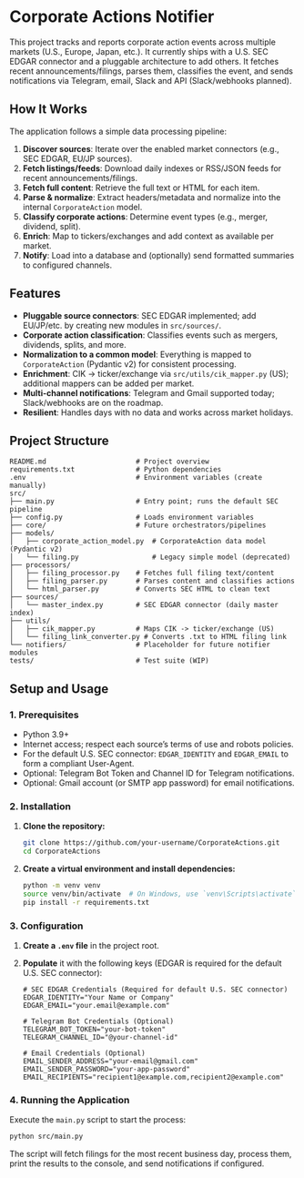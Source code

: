 # Corporate Actions Notifier

This project tracks and reports corporate action events across multiple markets (U.S., Europe, Japan, etc.). It currently ships with a U.S. SEC EDGAR connector and a pluggable architecture to add others. It fetches recent announcements/filings, parses them, classifies the event, and sends notifications via Telegram, email, Slack and API (Slack/webhooks planned).

## How It Works

The application follows a simple data processing pipeline:

1.  **Discover sources**: Iterate over the enabled market connectors (e.g., SEC EDGAR, EU/JP sources).
2.  **Fetch listings/feeds**: Download daily indexes or RSS/JSON feeds for recent announcements/filings.
3.  **Fetch full content**: Retrieve the full text or HTML for each item.
4.  **Parse & normalize**: Extract headers/metadata and normalize into the internal `CorporateAction` model.
5.  **Classify corporate actions**: Determine event types (e.g., merger, dividend, split).
6.  **Enrich**: Map to tickers/exchanges and add context as available per market.
7.  **Notify**: Load into a database and (optionally) send formatted summaries to configured channels.

## Features

- **Pluggable source connectors**: SEC EDGAR implemented; add EU/JP/etc. by creating new modules in `src/sources/`.
- **Corporate action classification**: Classifies events such as mergers, dividends, splits, and more.
- **Normalization to a common model**: Everything is mapped to `CorporateAction` (Pydantic v2) for consistent processing.
- **Enrichment**: CIK → ticker/exchange via `src/utils/cik_mapper.py` (US); additional mappers can be added per market.
- **Multi-channel notifications**: Telegram and Gmail supported today; Slack/webhooks are on the roadmap.
- **Resilient**: Handles days with no data and works across market holidays.

## Project Structure

```
README.md                      # Project overview
requirements.txt               # Python dependencies
.env                           # Environment variables (create manually)
src/
├── main.py                    # Entry point; runs the default SEC pipeline
├── config.py                  # Loads environment variables
├── core/                      # Future orchestrators/pipelines
├── models/
│   ├── corporate_action_model.py  # CorporateAction data model (Pydantic v2)
│   └── filing.py                  # Legacy simple model (deprecated)
├── processors/
│   ├── filing_processor.py    # Fetches full filing text/content
│   ├── filing_parser.py       # Parses content and classifies actions
│   └── html_parser.py         # Converts SEC HTML to clean text
├── sources/
│   └── master_index.py        # SEC EDGAR connector (daily master index)
├── utils/
│   ├── cik_mapper.py          # Maps CIK -> ticker/exchange (US)
│   └── filing_link_converter.py # Converts .txt to HTML filing link
└── notifiers/                 # Placeholder for future notifier modules
tests/                         # Test suite (WIP)
```

## Setup and Usage

### 1. Prerequisites

- Python 3.9+
- Internet access; respect each source’s terms of use and robots policies.
- For the default U.S. SEC connector: `EDGAR_IDENTITY` and `EDGAR_EMAIL` to form a compliant User-Agent.
- Optional: Telegram Bot Token and Channel ID for Telegram notifications.
- Optional: Gmail account (or SMTP app password) for email notifications.

### 2. Installation

1.  **Clone the repository:**
    ```bash
    git clone https://github.com/your-username/CorporateActions.git
    cd CorporateActions
    ```

2.  **Create a virtual environment and install dependencies:**
    ```bash
    python -m venv venv
    source venv/bin/activate  # On Windows, use `venv\Scripts\activate`
    pip install -r requirements.txt
    ```

### 3. Configuration

1.  **Create a `.env` file** in the project root.

2.  **Populate** it with the following keys (EDGAR is required for the default U.S. SEC connector):

    ```env
    # SEC EDGAR Credentials (Required for default U.S. SEC connector)
    EDGAR_IDENTITY="Your Name or Company"
    EDGAR_EMAIL="your.email@example.com"

    # Telegram Bot Credentials (Optional)
    TELEGRAM_BOT_TOKEN="your-bot-token"
    TELEGRAM_CHANNEL_ID="@your-channel-id"

    # Email Credentials (Optional)
    EMAIL_SENDER_ADDRESS="your-email@gmail.com"
    EMAIL_SENDER_PASSWORD="your-app-password"
    EMAIL_RECIPIENTS="recipient1@example.com,recipient2@example.com"
    ```

### 4. Running the Application

Execute the `main.py` script to start the process:

```bash
python src/main.py
```

The script will fetch filings for the most recent business day, process them, print the results to the console, and send notifications if configured.
